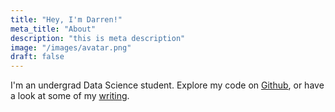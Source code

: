 ```yaml
---
title: "Hey, I'm Darren!"
meta_title: "About"
description: "this is meta description"
image: "/images/avatar.png"
draft: false
---
```


I'm an undergrad Data Science student. Explore my code on [Github](https://github.com/darrendube/), or have a look at some of my [writing](/blog).
